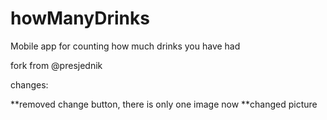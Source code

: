howManyDrinks
=============

Mobile app for counting how much drinks you have had

fork from @presjednik

changes:

**removed change button, there is only one image now
**changed picture
